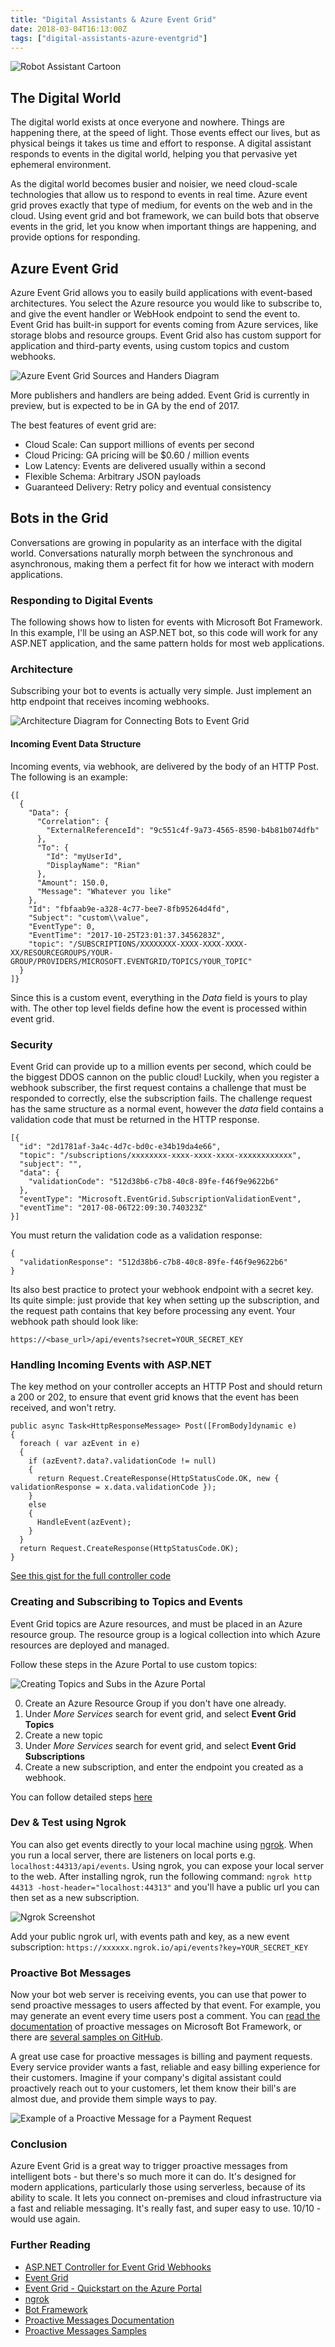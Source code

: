 ```yaml
---
title: "Digital Assistants & Azure Event Grid"
date: 2018-03-04T16:13:00Z
tags: ["digital-assistants-azure-eventgrid"]
---
```


![Robot Assistant Cartoon](/images/robot.jpg)

## The Digital World

The digital world exists at once everyone and nowhere. Things are happening there, at the speed of light. Those events effect our lives, but as physical beings it takes us time and effort to response. A digital assistant responds to events in the digital world, helping you that pervasive yet ephemeral environment. 

As the digital world becomes busier and noisier, we need cloud-scale technologies that allow us to respond to events in real time. Azure event grid proves exactly that type of medium, for events on the web and in the cloud. Using event grid and bot framework, we can build bots that observe events in the grid, let you know when important things are happening, and provide options for responding.

## Azure Event Grid

Azure Event Grid allows you to easily build applications with event-based architectures. You select the Azure resource you would like to subscribe to, and give the event handler or WebHook endpoint to send the event to. Event Grid has built-in support for events coming from Azure services, like storage blobs and resource groups. Event Grid also has custom support for application and third-party events, using custom topics and custom webhooks.

![Azure Event Grid Sources and Handers Diagram](https://docs.microsoft.com/en-us/azure/event-grid/media/overview/functional-model.png)

More publishers and handlers are being added. Event Grid is currently in preview, but is expected to be in GA by the end of 2017.

The best features of event grid are:

* Cloud Scale: Can support millions of events per second
* Cloud Pricing: GA pricing will be $0.60 / million events
* Low Latency: Events are delivered usually within a second
* Flexible Schema: Arbitrary JSON payloads
* Guaranteed Delivery: Retry policy and eventual consistency

## Bots in the Grid

Conversations are growing in popularity as an interface with the digital world. Conversations naturally morph between the synchronous and asynchronous, making them a perfect fit for how we interact with modern applications. 

### Responding to Digital Events

The following shows how to listen for events with Microsoft Bot Framework. In this example, I'll be using an ASP.NET bot, so this code will work for any ASP.NET application, and the same pattern holds for most web applications.

### Architecture

Subscribing your bot to events is actually very simple. Just implement an http endpoint that receives incoming webhooks.

![Architecture Diagram for Connecting Bots to Event Grid](/content/images/2017/10/boteventgridarchitecture.png)

#### Incoming Event Data Structure

Incoming events, via webhook, are delivered by the body of an HTTP Post. The following is an example:

```.language-json
{[
  {
    "Data": {
      "Correlation": {
        "ExternalReferenceId": "9c551c4f-9a73-4565-8590-b4b81b074dfb"
      },
      "To": {
        "Id": "myUserId",
        "DisplayName": "Rian"
      },
      "Amount": 150.0,
      "Message": "Whatever you like"
    },
    "Id": "fbfaab9e-a328-4c77-bee7-8fb95264d4fd",
    "Subject": "custom\\value",
    "EventType": 0,
    "EventTime": "2017-10-25T23:01:37.3456283Z",
    "topic": "/SUBSCRIPTIONS/XXXXXXXX-XXXX-XXXX-XXXX-XX/RESOURCEGROUPS/YOUR-GROUP/PROVIDERS/MICROSOFT.EVENTGRID/TOPICS/YOUR_TOPIC"
  }
]}
```

Since this is a custom event, everything in the *Data* field is yours to play with. The other top level fields define how the event is processed within event grid.

### Security

Event Grid can provide up to a million events per second, which could be the biggest DDOS cannon on the public cloud! Luckily, when you register a webhook subscriber, the first request contains a challenge that must be responded to correctly, else the subscription fails. The challenge request has the same structure as a normal event, however the *data* field contains a validation code that must be returned in the HTTP response.

```.language-json
[{
  "id": "2d1781af-3a4c-4d7c-bd0c-e34b19da4e66",
  "topic": "/subscriptions/xxxxxxxx-xxxx-xxxx-xxxx-xxxxxxxxxxxx",
  "subject": "",
  "data": {
    "validationCode": "512d38b6-c7b8-40c8-89fe-f46f9e9622b6"
  },
  "eventType": "Microsoft.EventGrid.SubscriptionValidationEvent",
  "eventTime": "2017-08-06T22:09:30.740323Z"
}]
```

You must return the validation code as a validation response:
```.language-json
{
  "validationResponse": "512d38b6-c7b8-40c8-89fe-f46f9e9622b6"
}
```

Its also best practice to protect your webhook endpoint with a secret key. Its quite simple: just provide that key when setting up the subscription, and the request path contains that key before processing any event. Your webhook path should look like:

`https://<base_url>/api/events?secret=YOUR_SECRET_KEY`


### Handling Incoming Events with ASP.NET

The key method on your controller accepts an HTTP Post and should return a 200 or 202, to ensure that event grid knows that the event has been received, and won't retry.
```.language-csharp
public async Task<HttpResponseMessage> Post([FromBody]dynamic e)
{
  foreach ( var azEvent in e)
  {
    if (azEvent?.data?.validationCode != null)
    {
      return Request.CreateResponse(HttpStatusCode.OK, new { validationResponse = x.data.validationCode });
    }
    else
    {
      HandleEvent(azEvent);
    }
  }
  return Request.CreateResponse(HttpStatusCode.OK);
}
```
[See this gist for the full controller code](https://gist.github.com/xtellurian/1ee357452668d7c3f46b83410c84435c)

### Creating and Subscribing to Topics and Events

Event Grid topics are Azure resources, and must be placed in an Azure resource group. The resource group is a logical collection into which Azure resources are deployed and managed.

Follow these steps in the Azure Portal to use custom topics:

![Creating Topics and Subs in the Azure Portal](/content/images/2017/10/eventgridportal.PNG)


0. Create an Azure Resource Group if you don't have one already.
1. Under *More Services* search for event grid, and select **Event Grid Topics**
2. Create a new topic
3. Under *More Services* search for event grid, and select **Event Grid Subscriptions**
4. Create a new subscription, and enter the endpoint you created as a webhook.

You can follow detailed steps [here](https://docs.microsoft.com/en-us/azure/event-grid/custom-event-quickstart-portal)

### Dev & Test using Ngrok

You can also get events directly to your local machine using [ngrok](https://ngrok.com/). When you run a local server, there are listeners on local ports e.g. `localhost:44313/api/events`. Using ngrok, you can expose your local server to the web. After installing ngrok, run the following command: `ngrok http 44313 -host-header="localhost:44313"` and you'll have a public url you can then set as a new subscription.

![Ngrok Screenshot](/content/images/2017/10/ngrokexample.PNG)

Add your public ngrok url, with events path and key, as a new event subscription: `https://xxxxxx.ngrok.io/api/events?key=YOUR_SECRET_KEY`



### Proactive Bot Messages

Now your bot web server is receiving events, you can use that power to send proactive messages to users affected by that event. For example, you may generate an event every time users post a comment. You can [read the documentation](https://docs.microsoft.com/en-us/bot-framework/nodejs/bot-builder-nodejs-proactive-messages) of proactive messages on Microsoft Bot Framework, or there are [several samples on GitHub](https://github.com/MicrosoftDX/botFramework-proactiveMessages).

A great use case for proactive messages is billing and payment requests. Every service provider wants a fast, reliable and easy billing experience for their customers. Imagine if your company's digital assistant could proactively reach out to your customers, let them know their bill's are almost due, and provide them simple ways to pay.

![Example of a Proactive Message for a Payment Request](/content/images/2017/10/PaymentRequest.PNG)


### Conclusion

Azure Event Grid is a great way to trigger proactive messages from intelligent bots - but there's so much more it can do. It's designed for modern applications, particularly those using serverless, because of its ability to scale. It lets you connect on-premises and cloud infrastructure via a fast and reliable messaging. It's really fast, and super easy to use. 10/10 - would use again.


### Further Reading
* [ASP.NET Controller for Event Grid Webhooks](https://gist.github.com/xtellurian/1ee357452668d7c3f46b83410c84435c)
* [Event Grid](https://docs.microsoft.com/en-us/azure/event-grid/)
* [Event Grid - Quickstart on the Azure Portal](https://docs.microsoft.com/en-us/azure/event-grid/custom-event-quickstart-portal)
* [ngrok](https://ngrok.com/)
* [Bot Framework](https://docs.microsoft.com/en-us/bot-framework/)
* [Proactive Messages Documentation](https://docs.microsoft.com/en-us/bot-framework/nodejs/bot-builder-nodejs-proactive-messages)
* [Proactive Messages Samples](https://github.com/MicrosoftDX/botFramework-proactiveMessages)